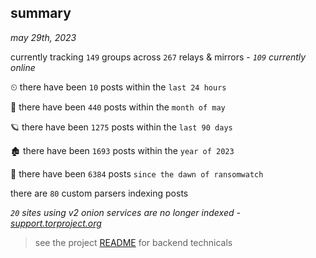 
## summary
_may 29th, 2023_

currently tracking `149` groups across `267` relays & mirrors - _`109` currently online_

⏲ there have been `10` posts within the `last 24 hours`

🦈 there have been `440` posts within the `month of may`

🪐 there have been `1275` posts within the `last 90 days`

🏚 there have been `1693` posts within the `year of 2023`

🦕 there have been `6384` posts `since the dawn of ransomwatch`

there are `80` custom parsers indexing posts

_`20` sites using v2 onion services are no longer indexed - [support.torproject.org](https://support.torproject.org/onionservices/v2-deprecation/)_

> see the project [README](https://github.com/joshhighet/ransomwatch#ransomwatch--) for backend technicals
